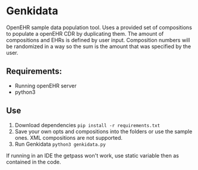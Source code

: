 # Genkidata
OpenEHR sample data population tool.
Uses a provided set of compositions to populate a openEHR CDR by duplicating them. 
The amount of compositions and EHRs is defined by user input. 
Composition numbers will be randomized in a way so the sum is the amount that was specified by the user. 

## Requirements:
* Running openEHR server
* python3

## Use
1. Download dependencies 
`pip install -r requirements.txt`
2. Save your own opts and compositions into the folders or use the sample ones. XML compositions are not supported. 
3. Run Genkidata 
`python3 genkidata.py`

If running in an IDE the getpass won't work, use static variable then as contained in the code.


